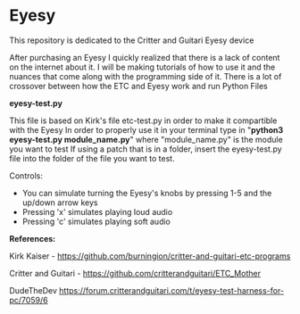 # Eyesy
This repository is dedicated to the Critter and Guitari Eyesy device 

After purchasing an Eyesy I quickly realized that there is a lack of content on the internet about it. I will be making tutorials of how to use it and the nuances that come along with the programming side of it. There is a lot of crossover between how the ETC and Eyesy work and run Python Files


**eyesy-test.py** 

This file is based on Kirk's file etc-test.py in order to make it compartible with the Eyesy
In order to properly use it in your terminal type in "**python3 eyesy-test.py module_name.py**" where "module_name.py" is the module you want to test
If using a patch that is in a folder, insert the eyesy-test.py file into the folder of the file you want to test.


Controls: 
  - You can simulate turning the Eyesy's knobs by pressing 1-5 and the up/down arrow keys
  - Pressing 'x' simulates playing loud audio
  - Pressing 'c' simulates playing soft audio





**References:**

Kirk Kaiser - https://github.com/burningion/critter-and-guitari-etc-programs

Critter and Guitari - https://github.com/critterandguitari/ETC_Mother

DudeTheDev https://forum.critterandguitari.com/t/eyesy-test-harness-for-pc/7059/6
